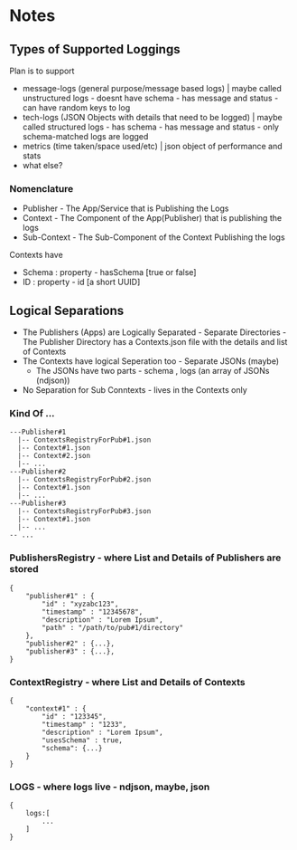 # Notes

## Types of Supported Loggings

Plan is to support 

- message-logs (general purpose/message based logs) | maybe called unstructured logs - doesnt have schema - has message and status - can have random keys to log
- tech-logs (JSON Objects with details that need to be logged) | maybe called structured logs - has schema - has message and status - only schema-matched logs are logged 
- metrics (time taken/space used/etc) | json object of performance and stats
- what else?


### Nomenclature 

- Publisher - The App/Service that is Publishing the Logs
- Context - The Component of the App(Publisher) that is publishing the logs
- Sub-Context - The Sub-Component of the Context Publishing the logs

Contexts have 
- Schema : property - hasSchema [true or false]
- ID : property - id [a short UUID]

## Logical Separations

- The Publishers (Apps) are Logically Separated - Separate Directories - The Publisher Directory has a Contexts.json file with the details and list of Contexts
- The Contexts have logical Seperation too - Separate JSONs (maybe)
    - The JSONs have two parts - schema , logs (an array of JSONs (ndjson))
- No Separation for Sub Conntexts - lives in the Contexts only

### Kind Of ...

```
---Publisher#1
  |-- ContextsRegistryForPub#1.json
  |-- Context#1.json
  |-- Context#2.json
  |-- ...
---Publisher#2
  |-- ContextsRegistryForPub#2.json
  |-- Context#1.json
  |-- ...
---Publisher#3
  |-- ContextsRegistryForPub#3.json
  |-- Context#1.json
  |-- ...
-- ...
```
### PublishersRegistry - where List and Details of Publishers are stored
```
{
    "publisher#1" : {
        "id" : "xyzabc123",
        "timestamp" : "12345678",
        "description" : "Lorem Ipsum",
        "path" : "/path/to/pub#1/directory"
    },
    "publisher#2" : {...},
    "publisher#3" : {...},
}
```
### ContextRegistry - where List and Details of Contexts
```
{
    "context#1" : {
        "id" : "123345",
        "timestamp" : "1233",
        "description" : "Lorem Ipsum",
        "usesSchema" : true,
        "schema": {...}
    }
}
```
### LOGS - where logs live - ndjson, maybe, json
```
{
    logs:[
        ...
    ]
}
```